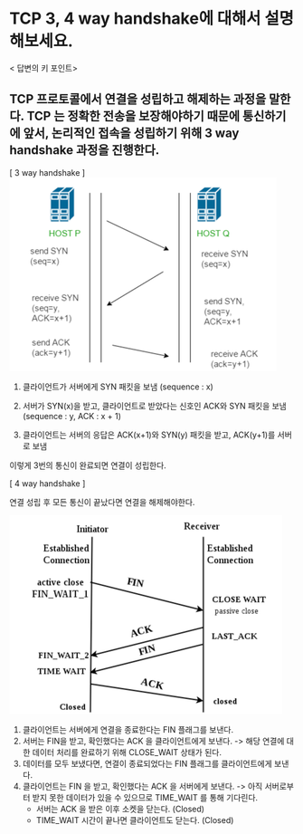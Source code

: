 # TCP 3, 4 way handshake에 대해서 설명해보세요.

< 답변의 키 포인트> 

TCP 프로토콜에서 연결을 성립하고 해제하는 과정을 말한다. 
TCP 는 정확한 전송을 보장해야하기 때문에 통신하기에 앞서, 논리적인 접속을 성립하기 위해 3 way handshake 과정을 진행한다.
---
[ 3 way handshake ]
![img_1.png](img_1.png)
1. 클라이언트가 서버에게 SYN 패킷을 보냄 (sequence : x)

2. 서버가 SYN(x)을 받고, 클라이언트로 받았다는 신호인 ACK와 SYN 패킷을 보냄 (sequence : y, ACK : x + 1)

3. 클라이언트는 서버의 응답은 ACK(x+1)와 SYN(y) 패킷을 받고, ACK(y+1)를 서버로 보냄

이렇게 3번의 통신이 완료되면 연결이 성립한다.

[ 4 way handshake ]

연결 성립 후 모든 통신이 끝났다면 연결을 해제해야한다.

![img.png](img.png)
1. 클라이언트는 서버에게 연결을 종료한다는 FIN 플래그를 보낸다.
2. 서버는 FIN을 받고, 확인했다는 ACK 을 클라이언트에게 보낸다. -> 해당 연결에 대한 데이터 처리를 완료하기 위해 CLOSE_WAIT 상태가 된다.
3. 데이터를 모두 보냈다면, 연결이 종료되었다는 FIN 플래그를 클라이언트에게 보낸다.
4. 클라이언트는 FIN 을 받고, 확인했다는 ACK 을 서버에게 보낸다. -> 아직 서버로부터 받지 못한 데이터가 있을 수 있으므로 TIME_WAIT 를 통해 기다린다.
    * 서버는 ACK 을 받은 이후 소켓을 닫는다. (Closed)
    * TIME_WAIT 시간이 끝나면 클라이언트도 닫는다. (Closed)


